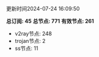 更新时间2024-07-24 16:09:50

**总订阅: 45**
**总节点: 771**
**有效节点: 261**
- v2ray节点: 248
- trojan节点: 2
- ss节点: 11
